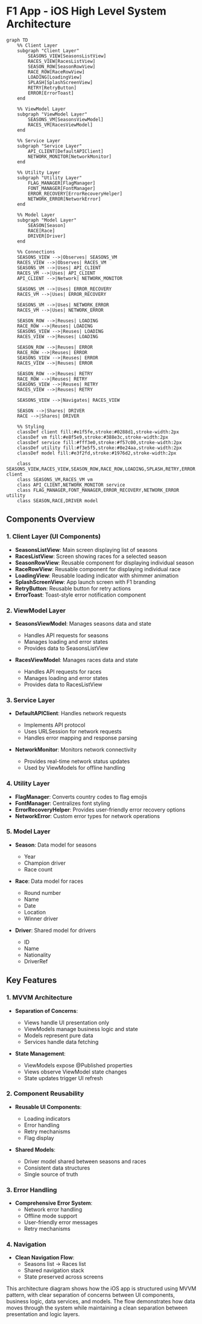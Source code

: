 # F1 App - iOS High Level System Architecture

```mermaid
graph TD
    %% Client Layer
    subgraph "Client Layer"
        SEASONS_VIEW[SeasonsListView]
        RACES_VIEW[RacesListView]
        SEASON_ROW[SeasonRowView]
        RACE_ROW[RaceRowView]
        LOADING[LoadingView]
        SPLASH[SplashScreenView]
        RETRY[RetryButton]
        ERROR[ErrorToast]
    end

    %% ViewModel Layer
    subgraph "ViewModel Layer"
        SEASONS_VM[SeasonsViewModel]
        RACES_VM[RacesViewModel]
    end

    %% Service Layer
    subgraph "Service Layer"
        API_CLIENT[DefaultAPIClient]
        NETWORK_MONITOR[NetworkMonitor]
    end

    %% Utility Layer
    subgraph "Utility Layer"
        FLAG_MANAGER[FlagManager]
        FONT_MANAGER[FontManager]
        ERROR_RECOVERY[ErrorRecoveryHelper]
        NETWORK_ERROR[NetworkError]
    end

    %% Model Layer
    subgraph "Model Layer"
        SEASON[Season]
        RACE[Race]
        DRIVER[Driver]
    end

    %% Connections
    SEASONS_VIEW -->|Observes| SEASONS_VM
    RACES_VIEW -->|Observes| RACES_VM
    SEASONS_VM -->|Uses| API_CLIENT
    RACES_VM -->|Uses| API_CLIENT
    API_CLIENT -->|Network| NETWORK_MONITOR
    
    SEASONS_VM -->|Uses| ERROR_RECOVERY
    RACES_VM -->|Uses| ERROR_RECOVERY
    
    SEASONS_VM -->|Uses| NETWORK_ERROR
    RACES_VM -->|Uses| NETWORK_ERROR
    
    SEASON_ROW -->|Reuses| LOADING
    RACE_ROW -->|Reuses| LOADING
    SEASONS_VIEW -->|Reuses| LOADING
    RACES_VIEW -->|Reuses| LOADING
    
    SEASON_ROW -->|Reuses| ERROR
    RACE_ROW -->|Reuses| ERROR
    SEASONS_VIEW -->|Reuses| ERROR
    RACES_VIEW -->|Reuses| ERROR
    
    SEASON_ROW -->|Reuses| RETRY
    RACE_ROW -->|Reuses| RETRY
    SEASONS_VIEW -->|Reuses| RETRY
    RACES_VIEW -->|Reuses| RETRY
    
    SEASONS_VIEW -->|Navigates| RACES_VIEW
    
    SEASON -->|Shares| DRIVER
    RACE -->|Shares| DRIVER
    
    %% Styling
    classDef client fill:#e1f5fe,stroke:#0288d1,stroke-width:2px
    classDef vm fill:#e8f5e9,stroke:#388e3c,stroke-width:2px
    classDef service fill:#fff3e0,stroke:#f57c00,stroke-width:2px
    classDef utility fill:#f3e5f5,stroke:#8e24aa,stroke-width:2px
    classDef model fill:#e3f2fd,stroke:#1976d2,stroke-width:2px
    
    class SEASONS_VIEW,RACES_VIEW,SEASON_ROW,RACE_ROW,LOADING,SPLASH,RETRY,ERROR client
    class SEASONS_VM,RACES_VM vm
    class API_CLIENT,NETWORK_MONITOR service
    class FLAG_MANAGER,FONT_MANAGER,ERROR_RECOVERY,NETWORK_ERROR utility
    class SEASON,RACE,DRIVER model
```

## Components Overview

### 1. Client Layer (UI Components)
- **SeasonsListView**: Main screen displaying list of seasons
- **RacesListView**: Screen showing races for a selected season
- **SeasonRowView**: Reusable component for displaying individual season
- **RaceRowView**: Reusable component for displaying individual race
- **LoadingView**: Reusable loading indicator with shimmer animation
- **SplashScreenView**: App launch screen with F1 branding
- **RetryButton**: Reusable button for retry actions
- **ErrorToast**: Toast-style error notification component

### 2. ViewModel Layer
- **SeasonsViewModel**: Manages seasons data and state
  - Handles API requests for seasons
  - Manages loading and error states
  - Provides data to SeasonsListView

- **RacesViewModel**: Manages races data and state
  - Handles API requests for races
  - Manages loading and error states
  - Provides data to RacesListView

### 3. Service Layer
- **DefaultAPIClient**: Handles network requests
  - Implements API protocol
  - Uses URLSession for network requests
  - Handles error mapping and response parsing

- **NetworkMonitor**: Monitors network connectivity
  - Provides real-time network status updates
  - Used by ViewModels for offline handling

### 4. Utility Layer
- **FlagManager**: Converts country codes to flag emojis
- **FontManager**: Centralizes font styling
- **ErrorRecoveryHelper**: Provides user-friendly error recovery options
- **NetworkError**: Custom error types for network operations

### 5. Model Layer
- **Season**: Data model for seasons
  - Year
  - Champion driver
  - Race count

- **Race**: Data model for races
  - Round number
  - Name
  - Date
  - Location
  - Winner driver

- **Driver**: Shared model for drivers
  - ID
  - Name
  - Nationality
  - DriverRef

## Key Features

### 1. MVVM Architecture
- **Separation of Concerns**:
  - Views handle UI presentation only
  - ViewModels manage business logic and state
  - Models represent pure data
  - Services handle data fetching

- **State Management**:
  - ViewModels expose @Published properties
  - Views observe ViewModel state changes
  - State updates trigger UI refresh

### 2. Component Reusability
- **Reusable UI Components**:
  - Loading indicators
  - Error handling
  - Retry mechanisms
  - Flag display

- **Shared Models**:
  - Driver model shared between seasons and races
  - Consistent data structures
  - Single source of truth

### 3. Error Handling
- **Comprehensive Error System**:
  - Network error handling
  - Offline mode support
  - User-friendly error messages
  - Retry mechanisms

### 4. Navigation
- **Clean Navigation Flow**:
  - Seasons list → Races list
  - Shared navigation stack
  - State preserved across screens

This architecture diagram shows how the iOS app is structured using MVVM pattern, with clear separation of concerns between UI components, business logic, data services, and models. The flow demonstrates how data moves through the system while maintaining a clean separation between presentation and logic layers.
